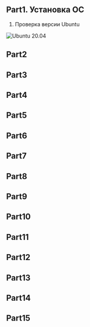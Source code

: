 ## Part1. Установка ОС
1. Проверка версии Ubuntu

![Ubuntu 20.04](https://github.com/user-attachments/assets/e8327404-e674-44a8-ad17-2c746f1f3f8b)

## Part2

## Part3

## Part4

## Part5

## Part6

## Part7

## Part8

## Part9

## Part10

## Part11

## Part12

## Part13

## Part14

## Part15
